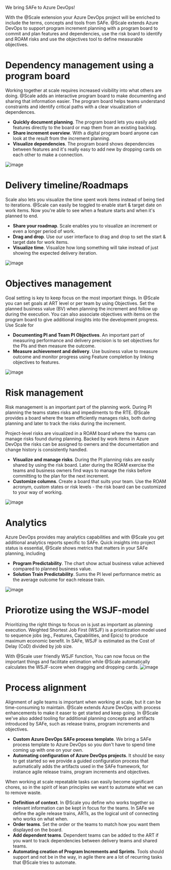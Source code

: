 We bring SAFe to Azure DevOps!

With the @Scale extension your Azure DevOps project will be enriched to include the terms, concepts and tools from SAFe. @Scale extends Azure DevOps to support program increment planning with a program board to commit and plan features and dependencies, use the risk board to identify and ROAM risks and use the objectives tool to define measurable objectives.

# Dependency management using a program board

Working together at scale requires increased visibility into what others are doing. @Scale adds an interactive program board to make documenting and sharing that information easier. The program board helps teams understand constraints and identify critical paths with a clear visualization of dependences.

  * **Quickly document planning**. The program board lets you easily add features directly to the board or map them from an existing backlog.
  * **Share increment overview**. With a digital program board anyone can look at the result from the increment planning.
  * **Visualize dependencies**. The program board shows dependencies between features and it's really easy to add new by dropping cards on each other to make a connection. 

![image](https://user-images.githubusercontent.com/83336871/196702288-27ee289c-707a-40f2-b5cb-5d709b06a33c.png)

# Delivery timeline/Roadmaps

Scale also lets you visualize the time spent work items instead of being tied to iterations. @Scale can easily be toggled to enable start & target date on work items. Now you're able to see when a feature starts and when it's planned to end. 

  * **Share your roadmap**. Scale enables you to visualize an increment or even a longer period of work.
  * **Drag and drop**. Use our user interface to drag and drop to set the start & target date for work items.
  * **Visualize time**. Visualize how long something will take instead of just showing the expected delivery iteration.

![image](https://user-images.githubusercontent.com/83336871/202505772-99ad7b93-bc49-4041-8959-f39cbe8ee8cd.png)


# Objectives management
Goal setting is key to keep focus on the most important things. In @Scale you can set goals at ART level or per team by using Objectives. Set the planned business value (BV) when planning the increment and follow up during the execution. You can also associate objectives with items on the program board to give additional insights into the development progress. Use Scale for

  * **Documenting PI and Team PI Objectives**. An important part of measuring performance and delivery precision is to set objectives for the PIs and then measure the outcome. 
  * **Measure achievement and delivery**. Use business value to measure outcome and monitor progress using Feature completion by linking objectives to features.

![image](https://user-images.githubusercontent.com/83336871/196700195-d3884701-f4f0-4b44-85f5-be31c31e19c2.png)

# Risk management
Risk management is an important part of the planning work. During PI planning the teams states risks and impediments to the RTE. @Scale provides a board where the team efficiently manages risks, both during planning and later to track the risks during the increment. 

Project-level risks are visualized in a ROAM board where the teams can manage risks found during planning. Backed by work items in Azure DevOps the risks can be assigned to owners and the documentation and change history is consistently handled.

  * **Visualize and manage risks**. During the PI planning risks are easily shared by using the risk board. Later during the ROAM exercise the teams and business owners find ways to manage the risks before committing to the plan for the next increment. 
  * **Customize columns**. Create a board that suits your team. Use the ROAM acronym, custom states or risk levels - the risk board can be customized to your way of working.

![image](https://user-images.githubusercontent.com/83336871/196700713-82574c50-ad0f-43de-b38a-0abd0afefd56.png)

# Analytics
Azure DevOps provides may analytics capabilities and with @Scale you get additional analytics reports specific to SAFe. Quick insights into project status is essential, @Scale shows metrics that matters in your SAFe planning, including

  * **Program Predictability**. The chart show actual business value achieved compared to planned business value.
  * **Solution Train Predictability**. Sums the PI level performance metric as the average outcome for each release train.

![image](https://user-images.githubusercontent.com/83336871/196702545-4255b607-bf56-4944-9ad7-127d4215d215.png)

# Priorotize using the WSJF-model 
Prioritizing the right things to focus on is just as important as planning execution.
Weighted Shortest Job First (WSJF) is a prioritization model used to sequence jobs (eg., Features, Capabilities, and Epics) to produce maximum economic benefit. In SAFe, WSJF is estimated as the Cost of Delay (CoD) divided by job size.

With @Scale user friendly WSJF function, You can now focus on the important things and facilitate estimation while @Scale automatically calculates the WSJF-score when dragging and dropping cards. 
![image](https://user-images.githubusercontent.com/83336871/196704815-3689bec2-8b5a-481e-bb15-400e98d73b78.png)

# Process alignment
Alignment of agile teams is important when working at scale, but it can be time-consuming to maintain. @Scale extends Azure DevOps with process enhancements to make it easer to get started and keep going. In @Scale we've also added tooling for additional planning concepts and artifacts introduced by SAFe, such as release trains, program increments and objectives.

  * **Custom Azure DevOps SAFe process template**. We bring a SAFe process template to Azure DevOps so you don't have to spend time coming up with one on your own. 
  * **Automating configuration of Azure DevOps projects**. It should be easy to get started so we provide a guided configuration process that automatically adds the artifacts used in the SAFe framework, for instance agile release trains, program increments and objectives.

When working at scale repeatable tasks can easily become significant chores, so in the spirit of lean principles we want to automate what we can to remove waste. 

  * **Definition of context**. In @Scale you define who works together so relevant information can be kept in focus for the teams. In SAFe we define the agile release trains, ARTs, as the logical unit of connecting who works on what when.
  * **Order teams**. Set the order or the teams to match how you want them displayed on the board.
  * **Add dependent teams**. Dependent teams can be added to the ART if you want to track dependencies between delivery teams and shared teams.
  * **Automating creation of Program Increments and Sprints**. Tools should support and not be in the way, in agile there are a lot of recurring tasks that @Scale tries to automate. 

